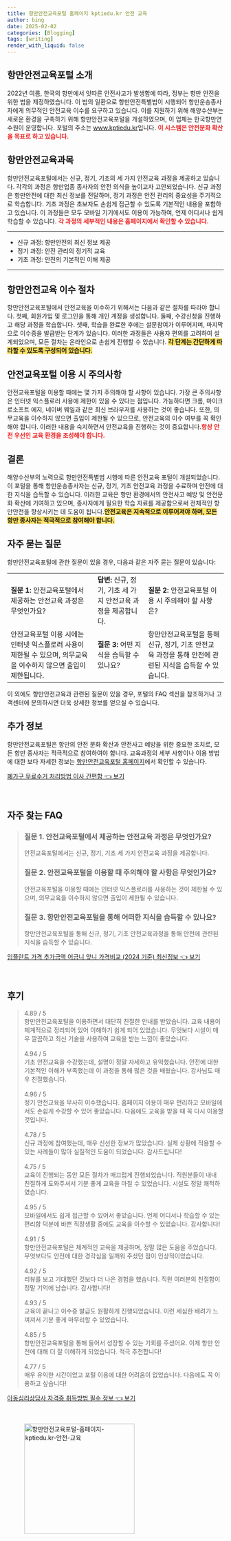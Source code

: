 ```yaml
---
title: 항만안전교육포털 홈페이지 kptiedu.kr 안전 교육
author: bing
date: 2025-02-02
categories: [Blogging]
tags: [writing]
render_with_liquid: false
---
```



<h2 id='항만안전교육포털소개'>항만안전교육포털 소개</h2>

<p>2022년 여름, 한국의 항만에서 잇따른 안전사고가 발생함에 따라, 정부는 항만 안전을 위한 법을 제정하였습니다. 이 법의 일환으로 항만안전특별법이 시행되어 항만운송종사자에게 의무적인 안전교육 이수를 요구하고 있습니다. 이를 지원하기 위해 해양수산부는 새로운 환경을 구축하기 위해 항만안전교육포털을 개설하였으며, 이 업체는 한국항만연수원이 운영합니다. 포털의 주소는 <a href="https://www.kptiedu.kr">www.kptiedu.kr</a>입니다. <b><span style="color: #ee2323;">이 시스템은 안전문화 확산을 목표로 하고 있습니다.</span></b></p>

<h2 id='안전교육과목'>항만안전교육과목</h2>

<p>항만안전교육포털에서는 신규, 정기, 기초의 세 가지 안전교육 과정을 제공하고 있습니다. 각각의 과정은 항만업종 종사자의 안전 의식을 높이고자 고안되었습니다. 신규 과정은 항만안전에 대한 최신 정보를 전달하며, 정기 과정은 안전 관리의 중요성을 주기적으로 학습합니다. 기초 과정은 초보자도 손쉽게 접근할 수 있도록 기본적인 내용을 포함하고 있습니다. 이 과정들은 모두 모바일 기기에서도 이용이 가능하여, 언제 어디서나 쉽게 학습할 수 있습니다. <b><span style="color: #ee2323;">각 과정의 세부적인 내용은 홈페이지에서 확인할 수 있습니다.</span></b></p>

<hr />

<ul>
    <li>신규 과정: 항만안전의 최신 정보 제공</li>
    <li>정기 과정: 안전 관리의 정기적 교육</li>
    <li>기초 과정: 안전의 기본적인 이해 제공</li>
</ul>

<hr />

<h2 id='이수절차'>항만안전교육 이수 절차</h2>

<p>항만안전교육포털에서 안전교육을 이수하기 위해서는 다음과 같은 절차를 따라야 합니다. 첫째, 회원가입 및 로그인을 통해 개인 계정을 생성합니다. 둘째, 수강신청을 진행하고 해당 과정을 학습합니다. 셋째, 학습을 완료한 후에는 설문참여가 이루어지며, 마지막으로 이수증을 발급받는 단계가 있습니다. 이러한 과정들은 사용자 편의를 고려하여 설계되었으며, 모든 절차는 온라인으로 손쉽게 진행할 수 있습니다. <b><span style="background-color: #ffe066;">각 단계는 간단하게 따라할 수 있도록 구성되어 있습니다.</span></b></p>

<h2 id='이용시주의사항'>안전교육포털 이용 시 주의사항</h2>

<p>안전교육포털을 이용할 때에는 몇 가지 주의해야 할 사항이 있습니다. 가장 큰 주의사항은 인터넷 익스플로러 사용에 제한이 있을 수 있다는 점입니다. 가능하다면 크롬, 마이크로소프트 에지, 네이버 웨일과 같은 최신 브라우저를 사용하는 것이 좋습니다. 또한, 의무교육을 이수하지 않으면 출입이 제한될 수 있으므로, 안전교육의 이수 여부를 꼭 확인해야 합니다. 이러한 내용을 숙지하면서 안전교육을 진행하는 것이 중요합니다.<b><span style="color: #ee2323;">항상 안전 우선인 교육 환경을 조성해야 합니다.</span></b></p>

<h2 id='결론'>결론</h2>

<p>해양수산부의 노력으로 항만안전특별법 시행에 따른 안전교육 포털이 개설되었습니다. 이 포털을 통해 항만운송종사자는 신규, 정기, 기초 안전교육 과정을 수료하며 안전에 대한 지식을 습득할 수 있습니다. 이러한 교육은 항만 환경에서의 안전사고 예방 및 안전문화 확산에 기여하고 있으며, 종사자에게 필요한 학습 자료를 제공함으로써 전체적인 항만안전을 향상시키는 데 도움이 됩니다.<b><span style="background-color: #ffe066;">안전교육은 지속적으로 이루어져야 하며, 모든 항만 종사자는 적극적으로 참여해야 합니다.</span></b></p>

<h2 id='자주묻는질문'>자주 묻는 질문</h2>

<p>항만안전교육포털에 관한 질문이 있을 경우, 다음과 같은 자주 묻는 질문이 있습니다:</p>

<table>
    <tr>
        <td><b>질문 1:</b> 안전교육포털에서 제공하는 안전교육 과정은 무엇인가요?</td>
        <td><b>답변:</b> 신규, 정기, 기초 세 가지 안전교육 과정을 제공합니다.</td>
        <td><b>질문 2:</b> 안전교육포털 이용 시 주의해야 할 사항은?</td>
    </tr>
    <tr>
        <td>안전교육포털 이용 시에는 인터넷 익스플로러 사용이 제한될 수 있으며, 의무교육을 이수하지 않으면 출입이 제한됩니다.</td>
        <td><b>질문 3:</b> 어떤 지식을 습득할 수 있나요?</td>
        <td>항만안전교육포털을 통해 신규, 정기, 기초 안전교육 과정을 통해 안전에 관련된 지식을 습득할 수 있습니다.</td>
    </tr>
</table>

<p>이 외에도 항만안전교육과 관련된 질문이 있을 경우, 포털의 FAQ 섹션을 참조하거나 고객센터에 문의하시면 더욱 상세한 정보를 얻으실 수 있습니다.</p>

<h2 id='추가정보'>추가 정보</h2>

<p>항만안전교육포털은 항만의 안전 문화 확산과 안전사고 예방을 위한 중요한 조치로, 모든 항만 종사자는 적극적으로 참여하여야 합니다. 교육과정의 세부 사항이나 이용 방법에 대한 보다 자세한 정보는  <a href="https://www.kptiedu.kr">항만안전교육포털 홈페이지</a>에서 확인할 수 있습니다.</p>


<p><a class="click-button" title="폐가구 무료수거 처리방법 이사 간편함" href="https://blackassets.github.io/posts/%ED%8F%90%EA%B0%80%EA%B5%AC-%EB%AC%B4%EB%A3%8C%EC%88%98%EA%B1%B0-%EC%B2%98%EB%A6%AC%EB%B0%A9%EB%B2%95-%EC%9D%B4%EC%82%AC-%EA%B0%84%ED%8E%B8%ED%95%A8/" rel="dofollow">폐가구 무료수거 처리방법 이사 간편함 👈 보기</a></p><br>
<h2 id='자주_찾는_FAQ'>자주 찾는 FAQ</h2>
<div itemscope="" itemtype="https://schema.org/FAQPage"> 
<blockquote> 
<div itemscope="" itemprop="mainEntity" itemtype="https://schema.org/Question"> 
<h3 itemprop="name">질문 1. 안전교육포털에서 제공하는 안전교육 과정은 무엇인가요?</h3> 
<div itemscope="" itemprop="acceptedAnswer" itemtype="https://schema.org/Answer"> 
<span itemprop="text"> 
<p>안전교육포털에서는 신규, 정기, 기초 세 가지 안전교육 과정을 제공합니다.</p> 
</span> 
</div> 
</div> 
<div itemscope="" itemprop="mainEntity" itemtype="https://schema.org/Question"> 
<h3 itemprop="name">질문 2. 안전교육포털을 이용할 때 주의해야 할 사항은 무엇인가요?</h3> 
<div itemscope="" itemprop="acceptedAnswer" itemtype="https://schema.org/Answer"> 
<span itemprop="text"> 
<p>안전교육포털을 이용할 때에는 인터넷 익스플로러를 사용하는 것이 제한될 수 있으며, 의무교육을 이수하지 않으면 출입이 제한될 수 있습니다.</p> 
</span> 
</div> 
</div> 
<div itemscope="" itemprop="mainEntity" itemtype="https://schema.org/Question"> 
<h3 itemprop="name">질문 3. 항만안전교육포털을 통해 어떠한 지식을 습득할 수 있나요?</h3> 
<div itemscope="" itemprop="acceptedAnswer" itemtype="https://schema.org/Answer"> 
<span itemprop="text"> 
<p>항만안전교육포털을 통해 신규, 정기, 기초 안전교육과정을 통해 안전에 관련된 지식을 습득할 수 있습니다.</p> 
</span> 
</div> 
</div> 
</blockquote> 
</div>
<p><a class="click-button" title="임플란트 가격 추가금액 어금니 앞니 가격비교 (2024 기준) 최신정보" href="https://blackassets.github.io/posts/%EC%9E%84%ED%94%8C%EB%9E%80%ED%8A%B8-%EA%B0%80%EA%B2%A9-%EC%B6%94%EA%B0%80%EA%B8%88%EC%95%A1-%EC%96%B4%EA%B8%88%EB%8B%88-%EC%95%9E%EB%8B%88-%EA%B0%80%EA%B2%A9%EB%B9%84%EA%B5%90-(2024-%EA%B8%B0%EC%A4%80)-%EC%B5%9C%EC%8B%A0%EC%A0%95%EB%B3%B4/" rel="dofollow">임플란트 가격 추가금액 어금니 앞니 가격비교 (2024 기준) 최신정보 👈 보기</a></p><br>
<h2 id='후기'>후기</h2>
<div itemscope itemtype="https://schema.org/Product">
  <blockquote>
  <div itemprop="review" itemscope itemtype="https://schema.org/Review">
      <div itemprop="reviewRating" itemscope itemtype="https://schema.org/Rating"> <span itemprop="ratingValue">4.89</span> / <span itemprop="bestRating">5</span> </div>
      <span itemprop="reviewBody">항만안전교육포털을 이용하면서 대단히 친절한 안내를 받았습니다. 교육 내용이 체계적으로 정리되어 있어 이해하기 쉽게 되어 있었습니다. 무엇보다 시설이 매우 깔끔하고 최신 기술을 사용하여 교육을 받는 느낌이 좋았습니다.</span>
  </div>
  <br>
  <div itemprop="review" itemscope itemtype="https://schema.org/Review">
      <div itemprop="reviewRating" itemscope itemtype="https://schema.org/Rating"> <span itemprop="ratingValue">4.94</span> / <span itemprop="bestRating">5</span> </div>
      <span itemprop="reviewBody">기초 안전교육을 수강했는데, 설명이 정말 자세하고 유익했습니다. 안전에 대한 기본적인 이해가 부족했는데 이 과정을 통해 많은 것을 배웠습니다. 강사님도 매우 친절했습니다.</span>
  </div>
  <br>
  <div itemprop="review" itemscope itemtype="https://schema.org/Review">
      <div itemprop="reviewRating" itemscope itemtype="https://schema.org/Rating"> <span itemprop="ratingValue">4.96</span> / <span itemprop="bestRating">5</span> </div>
      <span itemprop="reviewBody">정기 안전교육을 무사히 이수했습니다. 홈페이지 이용이 매우 편리하고 모바일에서도 손쉽게 수강할 수 있어 좋았습니다. 다음에도 교육을 받을 때 꼭 다시 이용할 것입니다.</span>
  </div>
  <br>
  <div itemprop="review" itemscope itemtype="https://schema.org/Review">
      <div itemprop="reviewRating" itemscope itemtype="https://schema.org/Rating"> <span itemprop="ratingValue">4.78</span> / <span itemprop="bestRating">5</span> </div>
      <span itemprop="reviewBody">신규 과정에 참여했는데, 매우 신선한 정보가 많았습니다. 실제 상황에 적용할 수 있는 사례들이 많아 실질적인 도움이 되었습니다. 감사드립니다!</span>
  </div>
  <br>
  <div itemprop="review" itemscope itemtype="https://schema.org/Review">
      <div itemprop="reviewRating" itemscope itemtype="https://schema.org/Rating"> <span itemprop="ratingValue">4.75</span> / <span itemprop="bestRating">5</span> </div>
      <span itemprop="reviewBody">교육이 진행되는 동안 모든 절차가 매끄럽게 진행되었습니다. 직원분들이 내내 친절하게 도와주셔서 기분 좋게 교육을 마칠 수 있었습니다. 시설도 정말 쾌적하였습니다.</span>
  </div>
  <br>
  <div itemprop="review" itemscope itemtype="https://schema.org/Review">
      <div itemprop="reviewRating" itemscope itemtype="https://schema.org/Rating"> <span itemprop="ratingValue">4.95</span> / <span itemprop="bestRating">5</span> </div>
      <span itemprop="reviewBody">모바일에서도 쉽게 접근할 수 있어서 좋았습니다. 언제 어디서나 학습할 수 있는 편리함 덕분에 바쁜 직장생활 중에도 교육을 이수할 수 있었습니다. 감사합니다!</span>
  </div>
  <br>
  <div itemprop="review" itemscope itemtype="https://schema.org/Review">
      <div itemprop="reviewRating" itemscope itemtype="https://schema.org/Rating"> <span itemprop="ratingValue">4.91</span> / <span itemprop="bestRating">5</span> </div>
      <span itemprop="reviewBody">항만안전교육포털은 체계적인 교육을 제공하며, 정말 많은 도움을 주었습니다. 무엇보다도 안전에 대한 경각심을 일깨워 주셨던 점이 인상적이었습니다.</span>
  </div>
  <br>
  <div itemprop="review" itemscope itemtype="https://schema.org/Review">
      <div itemprop="reviewRating" itemscope itemtype="https://schema.org/Rating"> <span itemprop="ratingValue">4.92</span> / <span itemprop="bestRating">5</span> </div>
      <span itemprop="reviewBody">리뷰를 보고 기대했던 것보다 더 나은 경험을 했습니다. 직원 여러분의 친절함이 정말 기억에 남습니다. 감사합니다!</span>
  </div>
  <br>
  <div itemprop="review" itemscope itemtype="https://schema.org/Review">
      <div itemprop="reviewRating" itemscope itemtype="https://schema.org/Rating"> <span itemprop="ratingValue">4.93</span> / <span itemprop="bestRating">5</span> </div>
      <span itemprop="reviewBody">교육이 끝나고 이수증 발급도 원활하게 진행되었습니다. 이런 세심한 배려가 느껴져서 기분 좋게 마무리할 수 있었습니다.</span>
  </div>
  <br>
  <div itemprop="review" itemscope itemtype="https://schema.org/Review">
      <div itemprop="reviewRating" itemscope itemtype="https://schema.org/Rating"> <span itemprop="ratingValue">4.85</span> / <span itemprop="bestRating">5</span> </div>
      <span itemprop="reviewBody">항만안전교육포털을 통해 들어서 성장할 수 있는 기회를 주셨어요. 이제 항만 안전에 대해 더 잘 이해하게 되었습니다. 적극 추천합니다!</span>
  </div>
  <br>
  <div itemprop="review" itemscope itemtype="https://schema.org/Review">
      <div itemprop="reviewRating" itemscope itemtype="https://schema.org/Rating"> <span itemprop="ratingValue">4.77</span> / <span itemprop="bestRating">5</span> </div>
      <span itemprop="reviewBody">매우 유익한 시간이었고 포털 이용에 대한 어려움이 없었습니다. 다음에도 꼭 이용하고 싶습니다!</span>
  </div>
  </blockquote>
</div>
<p><a class="click-button" title="아동심리상담사 자격증 취득방법 필수 정보" href="https://blackassets.github.io/posts/%EC%95%84%EB%8F%99%EC%8B%AC%EB%A6%AC%EC%83%81%EB%8B%B4%EC%82%AC-%EC%9E%90%EA%B2%A9%EC%A6%9D-%EC%B7%A8%EB%93%9D%EB%B0%A9%EB%B2%95-%ED%95%84%EC%88%98-%EC%A0%95%EB%B3%B4/" rel="dofollow">아동심리상담사 자격증 취득방법 필수 정보 👈 보기</a></p><br>
<figure class="image"><img src="https://blackassets.github.io/assets/img/thumbnail/항만안전교육포털-홈페이지-kptiedu.kr-안전-교육.webp" alt="항만안전교육포털-홈페이지-kptiedu.kr-안전-교육" width="256" height="256"></figure>